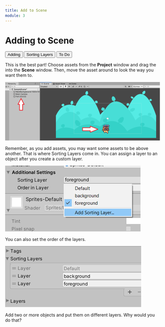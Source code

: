 ```yaml
---
title: Add to Scene
module: 3
---
```


# Adding to Scene

<div class="tab">
  <button class="tablinks active" onclick="openTab(event, 'Overview')">Adding</button>
  <button class="tablinks" onclick="openTab(event, 'Sorting')">Sorting Layers</button>
  <button class="tablinks" onclick="openTab(event, 'ToDo')">To Do</button>
</div>

<div id="Overview" class="tabcontent" style="display:block">
<p>This is the best part!  Choose assets from the <b>Project</b> window and drag the into the <b>Scene</b> window.  Then, move the asset around to look the way you want them to.</p>


<p><img src="../imgs/AddingAssetsToScene.png" alt="Adding Assets to Scene" /></p>
</div>

<div id="Sorting" class="tabcontent">

<p>Remember, as you add assets, you may want some assets to be above another.  That is where Sorting Layers come in.  You can assign a layer to an object after you create a custom layer.</p>

<p><img src="../imgs/SortingLayer1.png" alt="Sorting Layer" /></p>

<p>You can also set the order of the layers.</p>

<p><img src="../imgs/SortingLayer2.png" alt="Sorting Layer Ordering" /></p>
</div>

<div id="ToDo" class="tabcontent">
  Add two or more objects and put them on different layers.  Why would you do that?
  
</div>